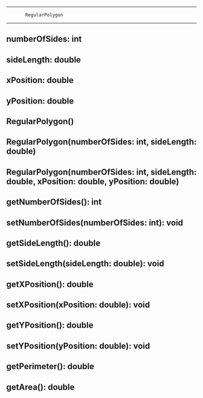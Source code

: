 ----------------------------------------------
           RegularPolygon
----------------------------------------------
numberOfSides: int
---
sideLength: double
---
xPosition: double
---
yPosition: double
---
RegularPolygon()
---
RegularPolygon(numberOfSides: int, sideLength: double)
---
RegularPolygon(numberOfSides: int, sideLength: double, xPosition: double, yPosition: double)
---
getNumberOfSides(): int
---
setNumberOfSides(numberOfSides: int): void
---
getSideLength(): double
---
setSideLength(sideLength: double): void
---
getXPosition(): double
---
setXPosition(xPosition: double): void
---
getYPosition(): double
---
setYPosition(yPosition: double): void
---
getPerimeter(): double
---
getArea(): double
---
